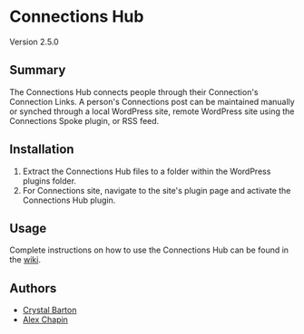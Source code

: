 # Connections Hub

Version 2.5.0

## Summary

The Connections Hub connects people through their Connection's Connection Links.  A person's Connections post can be maintained manually or synched through a local WordPress site, remote WordPress site using the Connections Spoke plugin, or RSS feed.

## Installation

1. Extract the Connections Hub files to a folder within the WordPress plugins folder.
2. For Connections site, navigate to the site's plugin page and activate the Connections Hub plugin.

## Usage

Complete instructions on how to use the Connections Hub can be found in the [wiki](https://github.com/clas-web/connections-hub/wiki).

## Authors

- [Crystal Barton](https://github.com/atrus1701)
- [Alex Chapin](https://github.com/marpa)

